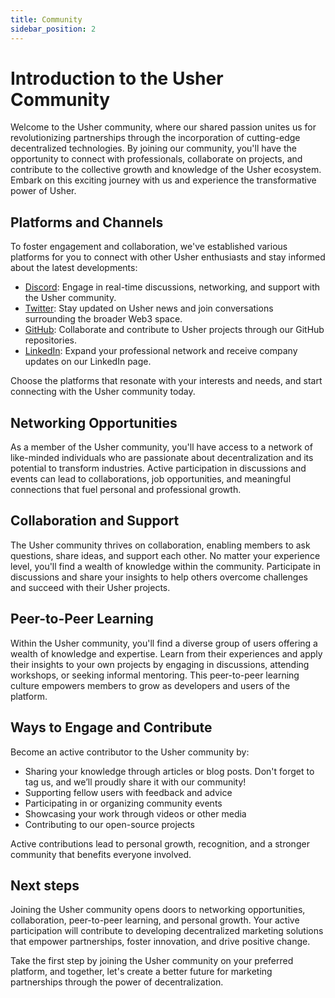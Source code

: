 ```yaml
---
title: Community
sidebar_position: 2
---
```


# Introduction to the Usher Community

Welcome to the Usher community, where our shared passion unites us for revolutionizing partnerships through the incorporation of cutting-edge decentralized technologies. By joining our community, you'll have the opportunity to connect with professionals, collaborate on projects, and contribute to the collective growth and knowledge of the Usher ecosystem. Embark on this exciting journey with us and experience the transformative power of Usher.

## Platforms and Channels

To foster engagement and collaboration, we've established various platforms for you to connect with other Usher enthusiasts and stay informed about the latest developments:

- [Discord](https://go.usher.so/discord): Engage in real-time discussions, networking, and support with the Usher community.
- [Twitter](https://twitter.com/usher_web3): Stay updated on Usher news and join conversations surrounding the broader Web3 space.
- [GitHub](https://github.com/usherlabs): Collaborate and contribute to Usher projects through our GitHub repositories.
- [LinkedIn](https://www.linkedin.com/company/usherlabs/): Expand your professional network and receive company updates on our LinkedIn page.

Choose the platforms that resonate with your interests and needs, and start connecting with the Usher community today.

## Networking Opportunities

As a member of the Usher community, you'll have access to a network of like-minded individuals who are passionate about decentralization and its potential to transform industries. Active participation in discussions and events can lead to collaborations, job opportunities, and meaningful connections that fuel personal and professional growth.

## Collaboration and Support

The Usher community thrives on collaboration, enabling members to ask questions, share ideas, and support each other. No matter your experience level, you'll find a wealth of knowledge within the community. Participate in discussions and share your insights to help others overcome challenges and succeed with their Usher projects.

## Peer-to-Peer Learning

Within the Usher community, you'll find a diverse group of users offering a wealth of knowledge and expertise. Learn from their experiences and apply their insights to your own projects by engaging in discussions, attending workshops, or seeking informal mentoring. This peer-to-peer learning culture empowers members to grow as developers and users of the platform.

## Ways to Engage and Contribute

Become an active contributor to the Usher community by:

- Sharing your knowledge through articles or blog posts. Don't forget to tag us, and we’ll proudly share it with our community!
- Supporting fellow users with feedback and advice
- Participating in or organizing community events
- Showcasing your work through videos or other media
- Contributing to our open-source projects

Active contributions lead to personal growth, recognition, and a stronger community that benefits everyone involved.

## Next steps

Joining the Usher community opens doors to networking opportunities, collaboration, peer-to-peer learning, and personal growth. Your active participation will contribute to developing decentralized marketing solutions that empower partnerships, foster innovation, and drive positive change.

Take the first step by joining the Usher community on your preferred platform, and together, let's create a better future for marketing partnerships through the power of decentralization.